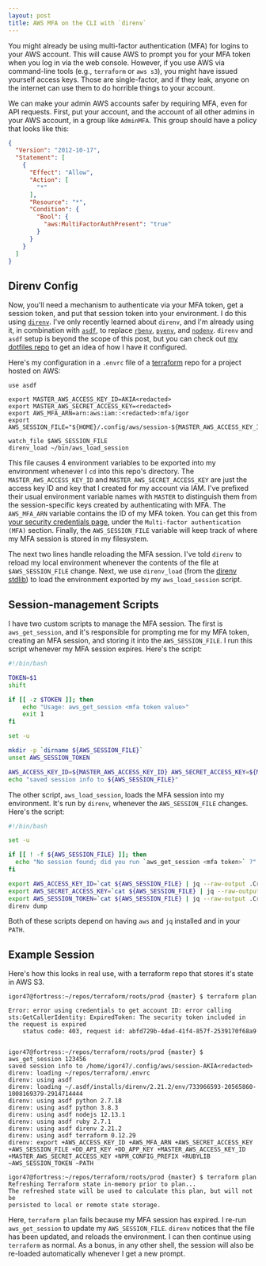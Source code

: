 ```yaml
---
layout: post
title: AWS MFA on the CLI with `direnv`
---
```


You might already be using multi-factor authentication (MFA) for logins to your AWS account.
This will cause AWS to prompt you for your MFA token when you log in via the web console.
However, if you use AWS via command-line tools (e.g., `terraform` or `aws s3`), you might have issued yourself access keys.
Those are single-factor, and if they leak, anyone on the internet can use them to do horrible things to your account.

We can make your admin AWS accounts safer by requiring MFA, even for API requests.
First, put your account, and the account of all other admins in your AWS account, in a group like `AdminMFA`.
This group should have a policy that looks like this:

```json
{
  "Version": "2012-10-17",
  "Statement": [
    {
      "Effect": "Allow",
      "Action": [
        "*"
      ],
      "Resource": "*",
      "Condition": {
        "Bool": {
          "aws:MultiFactorAuthPresent": "true"
        }
      }
    }
  ]
}
```

## Direnv Config ##

Now, you'll need a mechanism to authenticate via your MFA token, get a session token, and put that session token into your environment.
I do this using [`direnv`](https://direnv.net/).
I've only recently learned about `direnv`, and I'm already using it, in combination with [`asdf`](https://asdf-vm.com/#/core-manage-asdf-vm), to replace [`rbenv`](https://github.com/rbenv/rbenv), [`pyenv`](https://github.com/pyenv/pyenv), and [`nodenv`](https://github.com/nodenv/nodenv).
`direnv` and `asdf` setup is beyond the scope of this post, but you can check out [my dotfiles repo](https://github.com/igor47/dotfiles) to get an idea of how I have it configured.

Here's my configuration in a `.envrc` file of a [terraform](https://www.terraform.io/) repo for a project hosted on AWS:

```
use asdf

export MASTER_AWS_ACCESS_KEY_ID=AKIA<redacted>
export MASTER_AWS_SECRET_ACCESS_KEY=<redacted>
export AWS_MFA_ARN=arn:aws:iam::<redacted>:mfa/igor
export AWS_SESSION_FILE="${HOME}/.config/aws/session-${MASTER_AWS_ACCESS_KEY_ID}"

watch_file $AWS_SESSION_FILE
direnv_load ~/bin/aws_load_session
```

This file causes 4 environment variables to be exported into my environment whenever I `cd` into this repo's directory.
The `MASTER_AWS_ACCESS_KEY_ID` and `MASTER_AWS_SECRET_ACCESS_KEY` are just the access key ID and key that I created for my account via IAM.
I've prefixed their usual environment variable names with `MASTER` to distinguish them from the session-specific keys created by authenticating with MFA.
The `AWS_MFA_ARN` variable contains the ID of my MFA token.
You can get this from [your security credentials page](https://console.aws.amazon.com/iam/home#/security_credentials), under the `Multi-factor authentication (MFA)` section.
Finally, the `AWS_SESSION_FILE` variable will keep track of where my MFA session is stored in my filesystem.

The next two lines handle reloading the MFA session.
I've told `direnv` to reload my local environment whenever the contents of the file at `$AWS_SESSION_FILE` change.
Next, we use `direnv_load` (from the [direnv stdlib](https://direnv.net/man/direnv-stdlib.1.html)) to load the environment exported by my `aws_load_session` script.

## Session-management Scripts ##

I have two custom scripts to manage the MFA session.
The first is `aws_get_session`, and it's responsible for prompting me for my MFA token, creating an MFA session, and storing it into the `AWS_SESSION_FILE`.
I run this script whenever my MFA session expires.
Here's the script:

```bash
#!/bin/bash

TOKEN=$1
shift

if [[ -z $TOKEN ]]; then
    echo "Usage: aws_get_session <mfa token value>"
    exit 1
fi

set -u

mkdir -p `dirname ${AWS_SESSION_FILE}`
unset AWS_SESSION_TOKEN

AWS_ACCESS_KEY_ID=${MASTER_AWS_ACCESS_KEY_ID} AWS_SECRET_ACCESS_KEY=${MASTER_AWS_SECRET_ACCESS_KEY} aws sts get-session-token --serial-number $AWS_MFA_ARN --token-code ${TOKEN} > ~/.config/aws/session-${MASTER_AWS_ACCESS_KEY_ID} > ${AWS_SESSION_FILE}
echo "saved session info to ${AWS_SESSION_FILE}"
```

The other script, `aws_load_session`, loads the MFA session into my environment.
It's run by `direnv`, whenever the `AWS_SESSION_FILE` changes.
Here's the script:

```bash
#!/bin/bash

set -u

if [[ ! -f ${AWS_SESSION_FILE} ]]; then
  echo "No session found; did you run `aws_get_session <mfa token>` ?"
fi

export AWS_ACCESS_KEY_ID=`cat ${AWS_SESSION_FILE} | jq --raw-output .Credentials.AccessKeyId`
export AWS_SECRET_ACCESS_KEY=`cat ${AWS_SESSION_FILE} | jq --raw-output .Credentials.SecretAccessKey`
export AWS_SESSION_TOKEN=`cat ${AWS_SESSION_FILE} | jq --raw-output .Credentials.SessionToken`
direnv dump
```

Both of these scripts depend on having `aws` and `jq` installed and in your `PATH`.

## Example Session ##

Here's how this looks in real use, with a terraform repo that stores it's state in AWS S3.

```
igor47@fortress:~/repos/terraform/roots/prod {master} $ terraform plan

Error: error using credentials to get account ID: error calling sts:GetCallerIdentity: ExpiredToken: The security token included in the request is expired
	status code: 403, request id: abfd729b-4dad-41f4-857f-2539170f68a9


igor47@fortress:~/repos/terraform/roots/prod {master} $ aws_get_session 123456
saved session info to /home/igor47/.config/aws/session-AKIA<redacted>
direnv: loading ~/repos/terraform/.envrc
direnv: using asdf
direnv: loading ~/.asdf/installs/direnv/2.21.2/env/733966593-20565860-1008169379-2914714444
direnv: using asdf python 2.7.18
direnv: using asdf python 3.8.3
direnv: using asdf nodejs 12.13.1
direnv: using asdf ruby 2.7.1
direnv: using asdf direnv 2.21.2
direnv: using asdf terraform 0.12.29
direnv: export +AWS_ACCESS_KEY_ID +AWS_MFA_ARN +AWS_SECRET_ACCESS_KEY +AWS_SESSION_FILE +DD_API_KEY +DD_APP_KEY +MASTER_AWS_ACCESS_KEY_ID +MASTER_AWS_SECRET_ACCESS_KEY +NPM_CONFIG_PREFIX +RUBYLIB ~AWS_SESSION_TOKEN ~PATH

igor47@fortress:~/repos/terraform/roots/prod {master} $ terraform plan
Refreshing Terraform state in-memory prior to plan...
The refreshed state will be used to calculate this plan, but will not be
persisted to local or remote state storage.
```

Here, `terraform plan` fails because my MFA session has expired.
I re-run `aws_get_session` to update my `AWS_SESSION_FILE`.
`direnv` notices that the file has been updated, and reloads the environment.
I can then continue using `terraform` as normal.
As a bonus, in any other shell, the session will also be re-loaded automatically whenever I get a new prompt.

